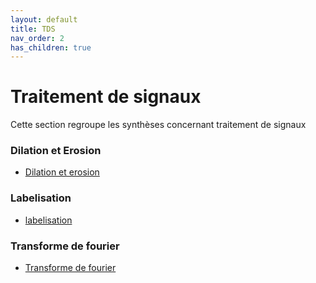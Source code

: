 ```yaml
---
layout: default
title: TDS
nav_order: 2
has_children: true
---
```


# Traitement de signaux

Cette section regroupe les synthèses concernant traitement de signaux

### Dilation et Erosion

-   [Dilation et erosion](TDS/theorie/dilatation_erosion.md)

### Labelisation

-   [labelisation](TDS/theorie/labelisation.md)

### Transforme de fourier

-   [Transforme de fourier](TDS/theorie/transforme_fourier.md)
